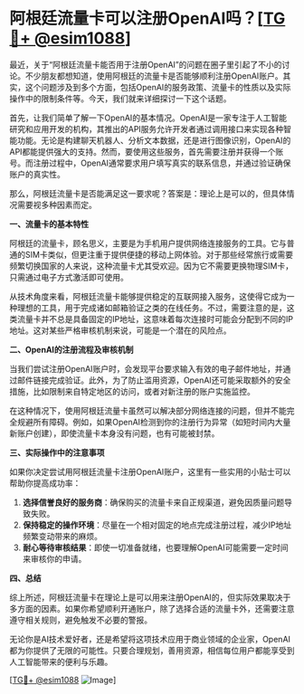# 阿根廷流量卡可以注册OpenAI吗？[[TG💪+ @esim1088](https://t.me/s/esim1088)]

最近，关于“阿根廷流量卡能否用于注册OpenAI”的问题在圈子里引起了不小的讨论。不少朋友都想知道，使用阿根廷的流量卡是否能够顺利注册OpenAI账户。其实，这个问题涉及到多个方面，包括OpenAI的服务政策、流量卡的性质以及实际操作中的限制条件等。今天，我们就来详细探讨一下这个话题。

首先，让我们简单了解一下OpenAI的基本情况。OpenAI是一家专注于人工智能研究和应用开发的机构，其推出的API服务允许开发者通过调用接口来实现各种智能功能。无论是构建聊天机器人、分析文本数据，还是进行图像识别，OpenAI的API都能提供强大的支持。然而，要使用这些服务，首先需要注册并获得一个账号。而注册过程中，OpenAI通常要求用户填写真实的联系信息，并通过验证确保账户的真实性。

那么，阿根廷流量卡是否能满足这一要求呢？答案是：理论上是可以的，但具体情况需要视多种因素而定。

**一、流量卡的基本特性**

阿根廷的流量卡，顾名思义，主要是为手机用户提供网络连接服务的工具。它与普通的SIM卡类似，但更注重于提供便捷的移动上网体验。对于那些经常旅行或需要频繁切换国家的人来说，这种流量卡尤其受欢迎。因为它不需要更换物理SIM卡，只需通过电子方式激活即可使用。

从技术角度来看，阿根廷流量卡能够提供稳定的互联网接入服务，这使得它成为一种理想的工具，用于完成诸如邮箱验证之类的在线任务。不过，需要注意的是，这类流量卡并不总是具备固定的IP地址，这意味着每次连接时可能会分配到不同的IP地址。这对某些严格审核机制来说，可能是一个潜在的风险点。

**二、OpenAI的注册流程及审核机制**

当我们尝试注册OpenAI账户时，会发现平台要求输入有效的电子邮件地址，并通过邮件链接完成验证。此外，为了防止滥用资源，OpenAI还可能采取额外的安全措施，比如限制来自特定地区的访问，或者对新注册的账户实施监控。

在这种情况下，使用阿根廷流量卡虽然可以解决部分网络连接的问题，但并不能完全规避所有障碍。例如，如果OpenAI检测到你的注册行为异常（如短时间内大量新账户创建），即使流量卡本身没有问题，也有可能被封禁。

**三、实际操作中的注意事项**

如果你决定尝试用阿根廷流量卡注册OpenAI账户，这里有一些实用的小贴士可以帮助你提高成功率：

1. **选择信誉良好的服务商**：确保购买的流量卡来自正规渠道，避免因质量问题导致失败。
2. **保持稳定的操作环境**：尽量在一个相对固定的地点完成注册过程，减少IP地址频繁变动带来的麻烦。
3. **耐心等待审核结果**：即使一切准备就绪，也要理解OpenAI可能需要一定时间来审核你的申请。

**四、总结**

综上所述，阿根廷流量卡在理论上是可以用来注册OpenAI的，但实际效果取决于多方面的因素。如果你希望顺利开通账户，除了选择合适的流量卡外，还需要注意遵守相关规则，避免触发不必要的警报。

无论你是AI技术爱好者，还是希望将这项技术应用于商业领域的企业家，OpenAI都为你提供了无限的可能性。只要合理规划，善用资源，相信每位用户都能享受到人工智能带来的便利与乐趣。

[[TG💪+ @esim1088](https://t.me/s/esim1088) ![Image](https://i.postimg.cc/4NQfJmqS/Snipaste-2025-05-13-00-14-12.png)]